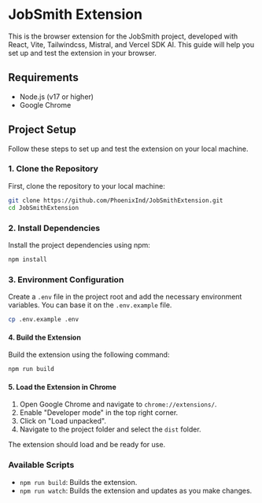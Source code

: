 # JobSmith Extension

This is the browser extension for the JobSmith project, developed with React, Vite, Tailwindcss, Mistral, and Vercel SDK AI. This guide will help you set up and test the extension in your browser.

## Requirements

- Node.js (v17 or higher)
- Google Chrome

## Project Setup

Follow these steps to set up and test the extension on your local machine.

### 1. Clone the Repository

First, clone the repository to your local machine:

```bash
git clone https://github.com/PhoenixInd/JobSmithExtension.git
cd JobSmithExtension
```

### 2. Install Dependencies

Install the project dependencies using npm:

```bash
npm install
```

### 3. Environment Configuration

Create a `.env` file in the project root and add the necessary environment variables. You can base it on the `.env.example` file.

```bash
cp .env.example .env
```

#### 4. Build the Extension

Build the extension using the following command:

```bash
npm run build
```

#### 5. Load the Extension in Chrome

1. Open Google Chrome and navigate to `chrome://extensions/`.
2. Enable "Developer mode" in the top right corner.
3. Click on "Load unpacked".
4. Navigate to the project folder and select the `dist` folder.

The extension should load and be ready for use.

### Available Scripts

- `npm run build`: Builds the extension.
- `npm run watch`: Builds the extension and updates as you make changes.
